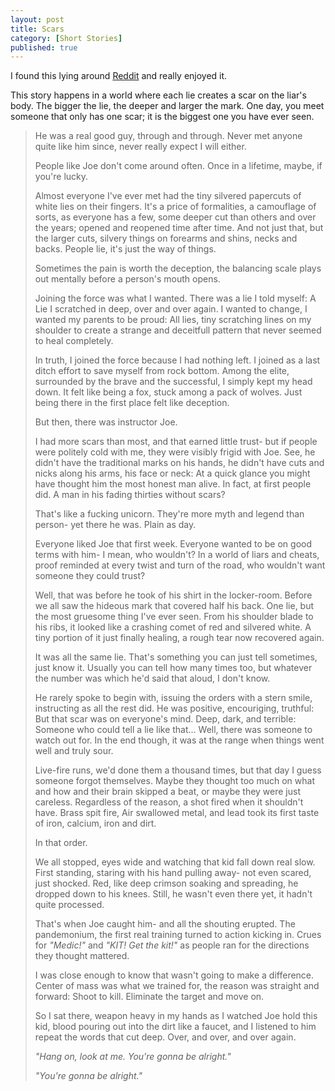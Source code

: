 ```yaml
---
layout: post
title: Scars
category: [Short Stories]
published: true
---
```


I found this lying around [Reddit](https://www.reddit.com/r/WritingPrompts/comments/5kxe94/wp_you_live_in_a_world_where_each_lie_creates_a/) and really enjoyed it.

This story happens in a world where each lie creates a scar on the liar's body. The bigger the lie, the deeper and larger the mark. One day, you meet someone that only has one scar; it is the biggest one you have ever seen.

<!--excerpt ends here-->

> He was a real good guy, through and through. Never met anyone quite like him since, never really expect I will either.
> 
> People like Joe don't come around often. Once in a lifetime, maybe, if you're lucky.
> 
> Almost everyone I've ever met had the tiny silvered papercuts of white lies on their fingers. It's a price of formalities, a camouflage of sorts, as everyone has a few, some deeper cut than others and over the years; opened and reopened time after time. And not just that, but the larger cuts, silvery things on forearms and shins, necks and backs. People lie, it's just the way of things.
> 
> Sometimes the pain is worth the deception, the balancing scale plays out mentally before a person's mouth opens.
> 
> Joining the force was what I wanted. There was a lie I told myself: A Lie I scratched in deep, over and over again. I wanted to change, I wanted my parents to be proud: All lies, tiny scratching lines on my shoulder to create a strange and deceitfull pattern that never seemed to heal completely.
> 
> In truth, I joined the force because I had nothing left. I joined as a last ditch effort to save myself from rock bottom. Among the elite, surrounded by the brave and the successful, I simply kept my head down. It felt like being a fox, stuck among a pack of wolves. Just being there in the first place felt like deception.
> 
> But then, there was instructor Joe.
> 
> I had more scars than most, and that earned little trust- but if people were politely cold with me, they were visibly frigid with Joe. See, he didn't have the traditional marks on his hands, he didn't have cuts and nicks along his arms, his face or neck: At a quick glance you might have thought him the most honest man alive. In fact, at first people did. A man in his fading thirties without scars?
> 
> That's like a fucking unicorn. They're more myth and legend than person- yet there he was. Plain as day.
> 
> Everyone liked Joe that first week. Everyone wanted to be on good terms with him- I mean, who wouldn't? In a world of liars and cheats, proof reminded at every twist and turn of the road, who wouldn't want someone they could trust?
> 
> Well, that was before he took of his shirt in the locker-room. Before we all saw the hideous mark that covered half his back. One lie, but the most gruesome thing I've ever seen. From his shoulder blade to his ribs, it looked like a crashing comet of red and silvered white. A tiny portion of it just finally healing, a rough tear now recovered again.
> 
> It was all the same lie. That's something you can just tell sometimes, just know it. Usually you can tell how many times too, but whatever the number was which he'd said that aloud, I don't know.
> 
> He rarely spoke to begin with, issuing the orders with a stern smile, instructing as all the rest did. He was positive, encouriging, truthful: But that scar was on everyone's mind. Deep, dark, and terrible: Someone who could tell a lie like that... Well, there was someone to watch out for. In the end though, it was at the range when things went well and truly sour.
> 
> Live-fire runs, we'd done them a thousand times, but that day I guess someone forgot themselves. Maybe they thought too much on what and how and their brain skipped a beat, or maybe they were just careless. Regardless of the reason, a shot fired when it shouldn't have. Brass spit fire, Air swallowed metal, and lead took its first taste of iron, calcium, iron and dirt.
> 
> In that order.
> 
> We all stopped, eyes wide and watching that kid fall down real slow. First standing, staring with his hand pulling away- not even scared, just shocked. Red, like deep crimson soaking and spreading, he dropped down to his knees. Still, he wasn't even there yet, it hadn't quite processed.
> 
> That's when Joe caught him- and all the shouting erupted. The pandemonium, the first real training turned to action kicking in. Crues for *"Medic!"* and *"KIT! Get the kit!"* as people ran for the directions they thought mattered.
> 
> I was close enough to know that wasn't going to make a difference. Center of mass was what we trained for, the reason was straight and forward: Shoot to kill. Eliminate the target and move on.
> 
> So I sat there, weapon heavy in my hands as I watched Joe hold this kid, blood pouring out into the dirt like a faucet, and I listened to him repeat the words that cut deep. Over, and over, and over again.
> 
> *"Hang on, look at me. You're gonna be alright."*
> 
> *"You're gonna be alright."*